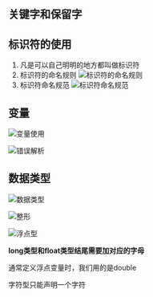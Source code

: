 ## 关键字和保留字

## 标识符的使用
1. 凡是可以自己明明的地方都叫做标识符
2. 标识符的命名规则
	![标识符的命名规则](https://cdn.jsdelivr.net/gh/Vixcity/FigureBed/img/202112222030487.png)
3. 标识符命名规范
	![标识符命名规范](https://cdn.jsdelivr.net/gh/Vixcity/FigureBed/img/202112222035947.png)
	
## 变量
![变量使用](https://cdn.jsdelivr.net/gh/Vixcity/FigureBed/img/202112222057283.png)

![错误解析](https://cdn.jsdelivr.net/gh/Vixcity/FigureBed/img/202112222100225.png)

## 数据类型
![数据类型](https://cdn.jsdelivr.net/gh/Vixcity/FigureBed/img/202112222109535.png)

![整形](https://cdn.jsdelivr.net/gh/Vixcity/FigureBed/img/202112222119759.png)

![浮点型](https://cdn.jsdelivr.net/gh/Vixcity/FigureBed/img/202112222120295.png)

**long类型和float类型结尾需要加对应的字母**

通常定义浮点变量时，我们用的是double

字符型只能声明一个字符